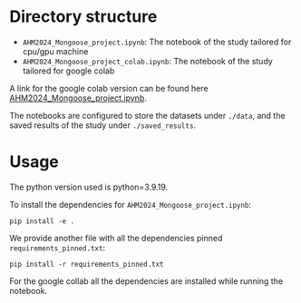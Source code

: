 # Directory structure

- `AHM2024_Mongoose_project.ipynb`: The notebook of the study tailored for cpu/gpu machine
- `AHM2024_Mongoose_project_colab.ipynb`: The notebook of the study tailored for google colab


A link for the google colab version can be found here [AHM2024_Mongoose_project.ipynb](https://colab.research.google.com/drive/1rpUfzzpX7w2KONZ1XaYOV5O0l3wMNGbd?usp=sharing).

The notebooks are configured to store the datasets under `./data`, and the saved results of the study under `./saved_results`.

# Usage

The python version used is python=3.9.19.

To install the dependencies for `AHM2024_Mongoose_project.ipynb`:

```shell
pip install -e .
```

We provide another file with all the dependencies pinned `requirements_pinned.txt`:
```shell
pip install -r requirements_pinned.txt
```

For the google collab all the dependencies are installed while running the notebook.
